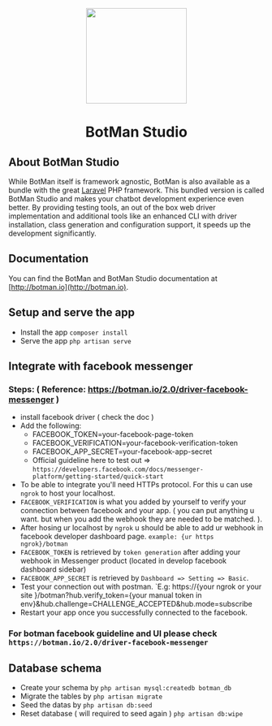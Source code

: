 <p align="center"><img height="188" width="198" src="https://botman.io/img/botman.png"></p>
<h1 align="center">BotMan Studio</h1>

## About BotMan Studio

While BotMan itself is framework agnostic, BotMan is also available as a bundle with the great [Laravel](https://laravel.com) PHP framework. This bundled version is called BotMan Studio and makes your chatbot development experience even better. By providing testing tools, an out of the box web driver implementation and additional tools like an enhanced CLI with driver installation, class generation and configuration support, it speeds up the development significantly.

## Documentation

You can find the BotMan and BotMan Studio documentation at [http://botman.io](http://botman.io).

## Setup and serve the app
- Install the app `composer install`
- Serve the app `php artisan serve`

## Integrate with facebook messenger
### Steps: ( Reference: https://botman.io/2.0/driver-facebook-messenger )
- install facebook driver ( check the doc )
- Add the following: 
  + FACEBOOK_TOKEN=your-facebook-page-token
  + FACEBOOK_VERIFICATION=your-facebook-verification-token
  + FACEBOOK_APP_SECRET=your-facebook-app-secret
  * Official guideline here to test out => `https://developers.facebook.com/docs/messenger-platform/getting-started/quick-start`
- To be able to integrate you'll need HTTPs protocol. For this u can use `ngrok` to host your localhost.
- `FACEBOOK_VERIFICATION` is what you added by yourself to verify your connection between facebook and your app. ( you can put anything u want. but when you add the webhook they are needed to be matched. ).
- After hosing ur localhost by `ngrok` u should be able to add ur webhook in facebook developer dashboard page. `example: {ur https ngrok}/botman`
- `FACEBOOK_TOKEN` is retrieved by `token generation` after adding your webhook in Messenger product (located in develop facebook dashboard sidebar)
- `FACEBOOK_APP_SECRET` is retrieved by `Dashboard => Setting => Basic`.
- Test your connection out with postman. `E.g: https://{your ngrok or your site }/botman?hub.verify_token={your manual token in env}&hub.challenge=CHALLENGE_ACCEPTED&hub.mode=subscribe
- Restart your app once you successfully connected to the facebook.

### For botman facebook guideline and UI please check `https://botman.io/2.0/driver-facebook-messenger`

## Database schema
- Create your schema by `php artisan mysql:createdb botman_db`
- Migrate the tables by `php artisan migrate`
- Seed the datas by `php artisan db:seed`
- Reset database ( will required to seed again ) `php artisan db:wipe`
